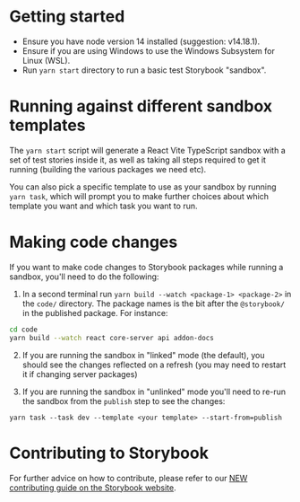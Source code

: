 # Getting started

- Ensure you have node version 14 installed (suggestion: v14.18.1).
- Ensure if you are using Windows to use the Windows Subsystem for Linux (WSL).
- Run `yarn start` directory to run a basic test Storybook "sandbox".

# Running against different sandbox templates

The `yarn start` script will generate a React Vite TypeScript sandbox with a set of test stories inside it, as well as taking all steps required to get it running (building the various packages we need etc).

You can also pick a specific template to use as your sandbox by running `yarn task`, which will prompt you to make further choices about which template you want and which task you want to run. 

# Making code changes

If you want to make code changes to Storybook packages while running a sandbox, you'll need to do the following:

1. In a second terminal run `yarn build --watch <package-1> <package-2>` in the `code/` directory. The package names is the bit after the `@storybook/` in the published package. For instance:

```bash
cd code
yarn build --watch react core-server api addon-docs
```

2. If you are running the sandbox in "linked" mode (the default), you should see the changes reflected on a refresh (you may need to restart it if changing server packages)

3. If you are running the sandbox in "unlinked" mode you'll need to re-run the sandbox from the `publish` step to see the changes:

```
yarn task --task dev --template <your template> --start-from=publish
```


# Contributing to Storybook

For further advice on how to contribute, please refer to our [NEW contributing guide on the Storybook website](https://storybook.js.org/docs/react/contribute/how-to-contribute).

